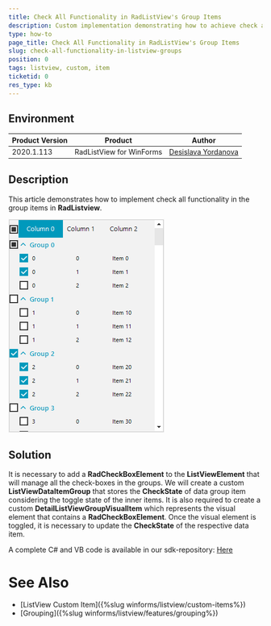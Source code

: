 ```yaml
---
title: Check All Functionality in RadListView's Group Items
description: Custom implementation demonstrating how to achieve check all functionality in the group items in **RadListview**.
type: how-to
page_title: Check All Functionality in RadListView's Group Items
slug: check-all-functionality-in-listview-groups
position: 0
tags: listview, custom, item
ticketid: 0
res_type: kb
---
```



## Environment
|Product Version|Product|Author|
|----|----|----|
|2020.1.113|RadListView for WinForms|[Desislava Yordanova](https://www.telerik.com/blogs/author/desislava-yordanova)|

## Description
 
This article demonstrates how to implement check all functionality in the group items in **RadListview**.

![check-all-functionality-in-listview-groups 001](images/check-all-functionality-in-listview-groups001.png)

## Solution

It is necessary to add a **RadCheckBoxElement** to the **ListViewElement** that will manage all the check-boxes in the groups. We will create a custom **ListViewDataItemGroup** that stores the **CheckState** of data group item considering the toggle state of the inner items. It is also required to create a custom **DetailListViewGroupVisualItem** which represents the visual element that contains a **RadCheckBoxElement**. Once the visual element is toggled, it is necessary to update the **CheckState** of the respective data item. 

A complete C# and VB code is available in our sdk-repository: [Here](https://github.com/telerik/winforms-sdk/tree/master/ListView/ListViewCheckAllGroups)

# See Also

* [ListView Custom Item]({%slug winforms/listview/custom-items%})
* [Grouping]({%slug winforms/listview/features/grouping%}) 



